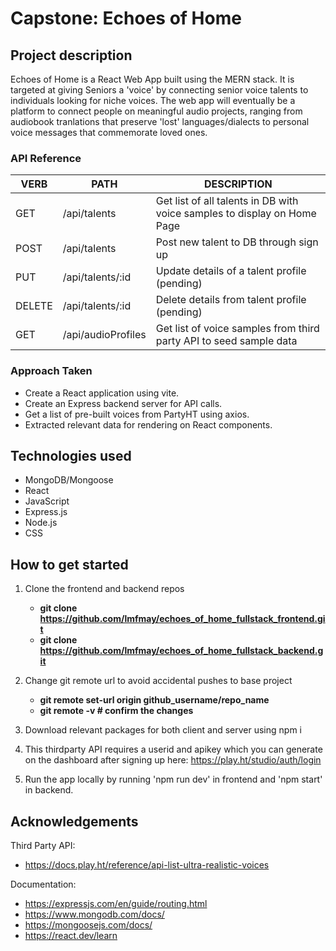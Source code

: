 # Capstone: Echoes of Home
## Project description
Echoes of Home is a React Web App built using the MERN stack. It is targeted at giving Seniors a 'voice' by connecting senior voice talents to individuals looking for niche voices. The web app will eventually be a platform to connect people on meaningful audio projects, ranging from audiobook tranlations that preserve 'lost' languages/dialects to personal voice messages that commemorate loved ones.

### API Reference
   VERB 		 | 		  PATH 		 |  	 DESCRIPTION
------------ | ------------- | -------------------
GET | /api/talents | Get list of all talents in DB with voice samples to display on Home Page |
POST | /api/talents | Post new talent to DB through sign up |
PUT | /api/talents/:id | Update details of a talent profile (pending)|
DELETE | /api/talents/:id | Delete details from talent profile (pending) |
GET | /api/audioProfiles | Get list of voice samples from third party API to seed sample data |

### Approach Taken
- Create a React application using vite.
- Create an Express backend server for API calls.
- Get a list of pre-built voices from PartyHT using axios.
- Extracted relevant data for rendering on React components.

## Technologies used
- MongoDB/Mongoose
- React
- JavaScript
- Express.js
- Node.js
- CSS

## How to get started
1. Clone the frontend and backend repos
    - **git clone https://github.com/lmfmay/echoes_of_home_fullstack_frontend.git**
    - **git clone https://github.com/lmfmay/echoes_of_home_fullstack_backend.git**


2. Change git remote url to avoid accidental pushes to base project
    - **git remote set-url origin github_username/repo_name**
    - **git remote -v # confirm the changes**

3. Download relevant packages for both client and server using npm i

4. This thirdparty API requires a userid and apikey which you can generate on the dashboard after signing up here: https://play.ht/studio/auth/login

5. Run the app locally by running 'npm run dev' in frontend and 'npm start' in backend.

## Acknowledgements
Third Party API:
- https://docs.play.ht/reference/api-list-ultra-realistic-voices

Documentation:
- https://expressjs.com/en/guide/routing.html
- https://www.mongodb.com/docs/
- https://mongoosejs.com/docs/
- https://react.dev/learn